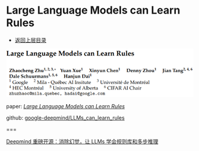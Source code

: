 # Large Language Models can Learn Rules

* [返回上层目录](../google-deepmind.md)



![paper](pic/paper.png)

paper: [*Large Language Models can Learn Rules*](https://arxiv.org/pdf/2310.07064)

github: [google-deepmind/LLMs_can_learn_rules](https://github.com/google-deepmind/LLMs_can_learn_rules)



===

[Deepmind 重磅开源：消除幻觉，让 LLMs 学会规则库和多步推理](https://mp.weixin.qq.com/s/EpdwF1DShUROOHpsRrJRyg)